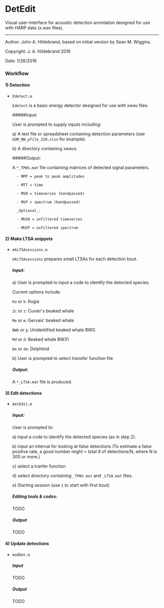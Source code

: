 # DetEdit

Visual user-interface for acoustic detection annotation designed for use with HARP data (x.wav files).

----------
Author: John A. Hildebrand, based on initial version by Sean M. Wiggins.

Copyright: J. A. Hildebrand 2016

Date: 1/26/2016


### Workflow

#### 1) Detection

- `Edetect.m`

	`Edetect` is a basic energy detector designed for use with xwav files.

	#####Input:

	User is prompted to supply inputs including:

	a) A text file or spreadsheet containing detection parameters (see `GOM_BW_pfile_320.xlsx` for example).
		
	b) A directory containing xwavs.
	

	#####Output:

	A `*_TPWS.mat` file containing matrices of detected signal parameters.

		- MPP = peak to peak amplitudes 		

		- MTT = time 

		- MSN = timeseries (bandpassed)

		- MSP = spectrum (bandpassed)

		_Optional_:

		- MUSN = unfiltered timeseries

		- MUSP = unfiltered spectrum


#### 2) Make LTSA snippets

- `mkLTSAsessions.m`

	`mkLTSAsessions` prepares small LTSAs for each detection bout.

	##### Input:

	a) User is prompted to input a code to identify the detected species. 

	Current options include:

	`Ko` or `k`: Kogia

	`Zc` or `z`: Cuvier's beaked whale

	`Me` or `m`: Gervais' beaked whale

	`BWG` or `g`: Unidentified beaked whale BWG

	`Md` or `d`: Beaked whale BW31

	`De` or `de`: Delphinid

	b) User is prompted to select transfer function file
	

	##### Output:

	A `*_LTSA.mat` file is produced.


#### 3) Edit detections

- `detEdit.m`

	##### Input:

	User is prompted to:

	a) input a code to identify the detected species (as in step 2).

	b) input an interval for looking at false detections (To estimate a false positive rate, a good number might = total # of detections/N, where N is 300 or more.) 

	c) select a tranfer function

	d) select directory containing `_TPWS.mat` and `_LTSA.mat` files.

	e) Starting session (use `1` to start with first bout)

	##### Editing tools & codes:

	TODO

	##### Output

	TODO

#### 4) Update detections

- `modDet.m`

	##### Input

	TODO

	##### Output

	TODO
